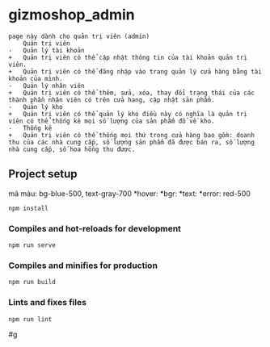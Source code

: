 # gizmoshop_admin

```
page này dành cho quản trị viên (admin)
	Quản trị viên
-	Quản lý tài khoản
+	Quản trị viên có thể cập nhật thông tin của tài khoản quản trị viên.
+	Quản trị viên có thể đăng nhập vào trang quản lý cửa hàng bằng tài khoản của mình.
-	Quản lý nhân viên
+	Quản trị viên có thể thêm, sửa, xóa, thay đổi trạng thái của các thành phần nhân viên có trên cửa hang, cập nhật sản phẩm.
-	Quản lý kho
+	Quản trị viên có thể quản lý kho điều này có nghĩa là quản trị viên có thể thống kê mọi số lượng của sản phẩm đổ về kho.
-	Thống kê
+	Quản trị viên có thể thống mọi thứ trong cửa hàng bao gồm: doanh thu của các nhà cung cấp, số lượng sản phẩm đã được bán ra, số lượng nhà cung cấp, số hoa hồng thu được.

```

## Project setup

mã màu: bg-blue-500, text-gray-700 
*hover:
*bgr:
*text:
*error: red-500

```
npm install
```

### Compiles and hot-reloads for development

```
npm run serve
```

### Compiles and minifies for production

```
npm run build
```

### Lints and fixes files

```
npm run lint
```

#g
